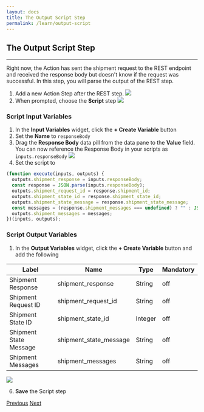 ```yaml
---
layout: docs
title: The Output Script Step
permalink: /learn/output-script
---
```


## The Output Script Step
---
Right now, the Action has sent the shipment request to the REST endpoint and received the response body but doesn't know if the request was successful. In this step, you will parse the output of the REST step.

1. Add a new Action Step after the REST step. 
  ![]({{site.baseurl}}/assets/images/29-add-output-script.png)
2. When prompted, choose the **Script** step
  ![]({{site.baseurl}}/assets/images/30-script.png)

### Script Input Variables
1. In the **Input Variables** widget, click the **+ Create Variable** button
2. Set the **Name** to `responseBody`
3. Drag the **Response Body** data pill from the data pane to the **Value** field. You can now reference the Response Body in your scripts as `inputs.responseBody`
  ![]({{site.baseurl}}/assets/images/31-input-variables.png)
4. Set the script to

```javascript
(function execute(inputs, outputs) {
  outputs.shipment_response = inputs.responseBody;
  const response = JSON.parse(inputs.responseBody);
  outputs.shipment_request_id = response.shipment_id;
  outputs.shipment_state_id = response.shipment_state_id;
  outputs.shipment_state_message = response.shipment_state_message;
  const messages = (response.shipment_messages === undefined) ? "" : JSON.stringify(response.shipment_messages);
  outputs.shipment_messages = messages;
})(inputs, outputs);
```

### Script Output Variables
1. In the **Output Variables** widget, click the **+ Create Variable** button and add the following

  | **Label** | **Name** | **Type** | **Mandatory** |
  | --------- | -------- | -------- | ------------- |
  | Shipment Response | shipment_response | String| off |
  | Shipment Request ID | shipment_request_id | String | off |
  | Shipment State ID | shipment_state_id | Integer | off |
  | Shipment State Message | shipment_state_message | String | off |
  | Shipment Messages | shipment_messages | String | off |

  ![]({{site.baseurl}}/assets/images/32-output-variables.png)

6. **Save** the Script step

<div class="btns">
  <a class="btn--secondary" href="/yed-spoke-example/learn/rest-step">Previous</a>
  <a class="btn" href="/yed-spoke-example/learn/action-outputs">Next</a>
</div>